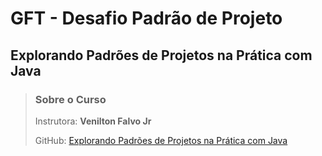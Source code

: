 # GFT - Desafio Padrão de Projeto

## Explorando Padrões de Projetos na Prática com Java

> ### Sobre o Curso
> Instrutora: **Venilton Falvo Jr**
> 
> GitHub: [Explorando Padrões de Projetos na Prática com Java](https://github.com/J-Barboza/GFT_PadraoDeProjetoSpring)

